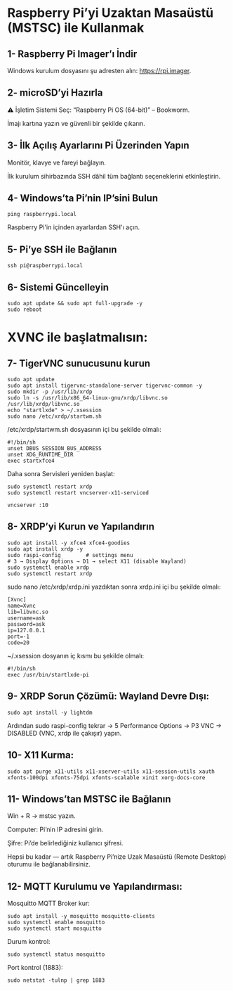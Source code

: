 # Raspberry Pi’yi Uzaktan Masaüstü (MSTSC) ile Kullanmak

## 1- Raspberry Pi Imager’ı İndir

Windows kurulum dosyasını şu adresten alın: https://rpi.imager.

## 2- microSD’yi Hazırla

⚠️ İşletim Sistemi Seç: “Raspberry Pi OS (64-bit)” – Bookworm.

İmajı kartına yazın ve güvenli bir şekilde çıkarın.

## 3- İlk Açılış Ayarlarını Pi Üzerinden Yapın

Monitör, klavye ve fareyi bağlayın.

İlk kurulum sihirbazında SSH dâhil tüm bağlantı seçeneklerini etkinleştirin.

## 4- Windows’ta Pi’nin IP’sini Bulun
```
ping raspberrypi.local
```
Raspberry Pi'in içinden ayarlardan SSH'ı açın.

## 5- Pi’ye SSH ile Bağlanın
```
ssh pi@raspberrypi.local
```

## 6- Sistemi Güncelleyin
```
sudo apt update && sudo apt full-upgrade -y
sudo reboot
```

# XVNC ile başlatmalısın: 

## 7- TigerVNC sunucusunu kurun
```
sudo apt update
sudo apt install tigervnc-standalone-server tigervnc-common -y
sudo mkdir -p /usr/lib/xrdp
sudo ln -s /usr/lib/x86_64-linux-gnu/xrdp/libvnc.so /usr/lib/xrdp/libvnc.so
echo "startlxde" > ~/.xsession
sudo nano /etc/xrdp/startwm.sh
```

/etc/xrdp/startwm.sh dosyasının içi bu şekilde olmalı: 
```
#!/bin/sh
unset DBUS_SESSION_BUS_ADDRESS
unset XDG_RUNTIME_DIR
exec startxfce4
```

Daha sonra Servisleri yeniden başlat:
```
sudo systemctl restart xrdp
sudo systemctl restart vncserver-x11-serviced
```
```
vncserver :10
```

## 8- XRDP’yi Kurun ve Yapılandırın
```
sudo apt install -y xfce4 xfce4-goodies
sudo apt install xrdp -y
sudo raspi-config        # settings menu
# 3 → Display Options → D1 → select X11 (disable Wayland)
sudo systemctl enable xrdp
sudo systemctl restart xrdp
```
sudo nano /etc/xrdp/xrdp.ini
yazdıktan sonra xrdp.ini içi bu şekilde olmalı:
```
[Xvnc]
name=Xvnc
lib=libvnc.so
username=ask
password=ask
ip=127.0.0.1
port=-1
code=20
```

~/.xsession dosyanın iç kısmı bu şekilde olmalı:
```
#!/bin/sh
exec /usr/bin/startlxde-pi
```

## 9- XRDP Sorun Çözümü: Wayland Devre Dışı:
```
sudo apt install -y lightdm
```

Ardından sudo raspi-config tekrar → 5 Performance Options → P3 VNC → DISABLED (VNC, xrdp ile çakışır) yapın.

## 10- X11 Kurma:
```
sudo apt purge x11-utils x11-xserver-utils x11-session-utils xauth xfonts-100dpi xfonts-75dpi xfonts-scalable xinit xorg-docs-core
```

## 11- Windows’tan MSTSC ile Bağlanın

Win + R → mstsc yazın.

Computer: Pi’nin IP adresini girin.

Şifre: Pi’de belirlediğiniz kullanıcı şifresi.


Hepsi bu kadar — artık Raspberry Pi’nize Uzak Masaüstü (Remote Desktop) oturumu ile bağlanabilirsiniz.

## 12- MQTT Kurulumu ve Yapılandırması:

Mosquitto MQTT Broker kur:
```
sudo apt install -y mosquitto mosquitto-clients
sudo systemctl enable mosquitto
sudo systemctl start mosquitto
```

Durum kontrol:
```
sudo systemctl status mosquitto
```

Port kontrol (1883):
```
sudo netstat -tulnp | grep 1883
```
